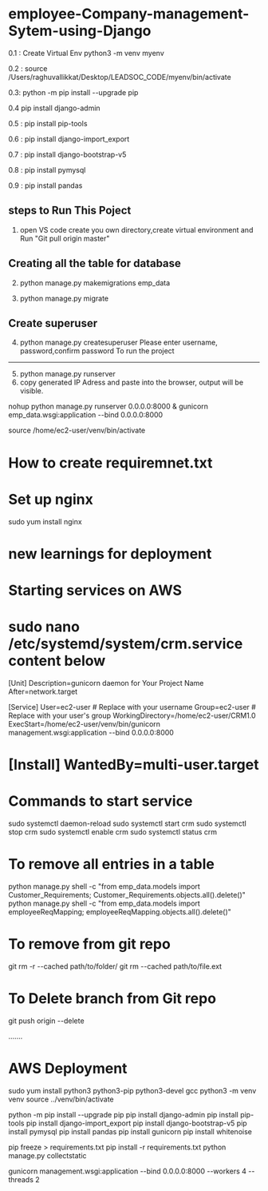 # employee-Company-management-Sytem-using-Django

0.1 : Create Virtual Env
python3 -m venv myenv

0.2 : source /Users/raghuvallikkat/Desktop/LEADSOC_CODE/myenv/bin/activate

0.3: python -m pip install --upgrade pip

0.4 pip install django-admin

0.5 : pip install pip-tools

0.6 : pip install django-import_export

0.7 : pip install django-bootstrap-v5

0.8 : pip install pymysql

0.9 : pip install pandas



steps to Run This Poject
-------------------------

1. open VS code create you own directory,create virtual environment and
Run "Git pull origin master"

Creating all the table for database
--------------------------------
2. python manage.py makemigrations emp_data

3. python manage.py migrate

Create superuser
----------------
4. python manage.py createsuperuser
Please enter username, password,confirm password
To run the project
------------------

5. python manage.py runserver
6. copy generated IP Adress and paste into the browser, output will be visible. 

nohup python manage.py runserver 0.0.0.0:8000 &
gunicorn emp_data.wsgi:application --bind 0.0.0.0:8000

source /home/ec2-user/venv/bin/activate

# How to create requiremnet.txt





<!-- Note : here wsgi.py is inside management folder. Thats why management.wsgi:application is given -->

# Set up nginx
sudo yum install nginx

# new learnings for deployment

# Starting services on AWS
sudo nano /etc/systemd/system/crm.service
content below
====================
[Unit]
Description=gunicorn daemon for Your Project Name
After=network.target

[Service]
User=ec2-user  # Replace with your username
Group=ec2-user    # Replace with your user's group
WorkingDirectory=/home/ec2-user/CRM1.0
ExecStart=/home/ec2-user/venv/bin/gunicorn management.wsgi:application --bind 0.0.0.0:8000

[Install]
WantedBy=multi-user.target
=======================


# Commands to start service
sudo systemctl daemon-reload
sudo systemctl start crm
sudo systemctl stop crm
sudo systemctl enable crm
sudo systemctl status crm



# To remove all entries in a table
python manage.py shell -c "from emp_data.models  import Customer_Requirements; Customer_Requirements.objects.all().delete()"
python manage.py shell -c "from emp_data.models  import employeeReqMapping; employeeReqMapping.objects.all().delete()"


# To remove from git repo
git rm -r --cached path/to/folder/
git rm --cached path/to/file.ext

# To Delete branch from Git repo
git push origin --delete <branch-name>


.......

AWS Deployment
==============

sudo yum install python3 python3-pip python3-devel gcc
python3 -m venv venv
source ../venv/bin/activate


python -m pip install --upgrade pip
pip install django-admin
pip install pip-tools
pip install django-import_export
pip install django-bootstrap-v5
pip install pymysql
pip install pandas
pip install gunicorn
pip install whitenoise

pip freeze > requirements.txt
pip install -r requirements.txt
python manage.py collectstatic

gunicorn management.wsgi:application --bind 0.0.0.0:8000  --workers 4 --threads 2





